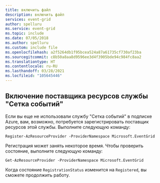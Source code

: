 ```yaml
---
title: включить файл
description: включить файл
services: event-grid
author: spelluru
ms.service: event-grid
ms.topic: include
ms.date: 07/05/2018
ms.author: spelluru
ms.custom: include file
ms.openlocfilehash: a2f5264db1f95bcea524a87a61735cf730af23ba
ms.sourcegitcommit: c8b50a8aa8d9596ee3d4f3905bde94c984fc8aa2
ms.translationtype: HT
ms.contentlocale: ru-RU
ms.lasthandoff: 03/28/2021
ms.locfileid: "105645446"
---
```

## <a name="enable-event-grid-resource-provider"></a>Включение поставщика ресурсов службы "Сетка событий"

Если вы еще не использовали службу "Сетка событий" в подписке Azure, вам, возможно, потребуется зарегистрировать поставщик ресурсов этой службы. Выполните следующую команду:

```azurepowershell-interactive
Register-AzResourceProvider -ProviderNamespace Microsoft.EventGrid
```

Регистрация может занять некоторое время. Чтобы проверить состояние, выполните следующую команду:

```azurepowershell-interactive
Get-AzResourceProvider -ProviderNamespace Microsoft.EventGrid
```

Когда состояние `RegistrationStatus` изменится на `Registered`, вы сможете продолжить работу.
